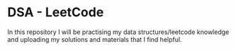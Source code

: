 # DSA - LeetCode

In this repository I will be practising my data structures/leetcode knowledge and uploading my solutions and materials that I find helpful.
